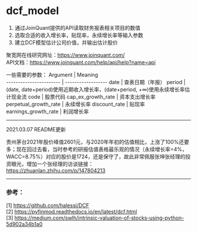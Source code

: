 # dcf_model
1. 通过JoinQuant提供的API读取财务报表相关项目的数值
2. 选取合适的收入增长率，贴现率，永续增长率等输入参数
3. 建立DCF模型估计公司价值，并输出估计股价

聚宽网在线研究网址：https://www.joinquant.com/  
API文档：https://www.joinquant.com/help/api/help?name=api

一些需要的参数：
  Argument              | Meaning          
----------------------- | ------------------
date                    | 查表日期（年报）
period                  | (date, date+period)使用近期收入增长率，(date+period, +∞)使用永续增长率估计现金流
code                    | 股票代码
cap_ex_growth_rate      | 资本支出增长率
perpetual_growth_rate   | 永续增长率
discount_rate           | 贴现率
earnings_growth_rate    | 利润增长率

-----------------

2021.03.07 README更新

贵州茅台2021年股价峰值2601元，与2020年年初的估值相比，上涨了100%还要多；现在回过去看，当时参考的研报估值表格最乐观的情况（永续增长率=4%，WACC=8.75%）对应的股价是1724，还是保守了，故此非常佩服张坤张经理的投资眼光，增加一个张经理的访谈链接：
https://zhuanlan.zhihu.com/p/147804213

-------------------

### 参考：
[1] https://github.com/halessi/DCF  
[2] https://pyfinmod.readthedocs.io/en/latest/dcf.html  
[3] https://medium.com/swlh/intrinsic-valuation-of-stocks-using-python-5d902a34b1a0





